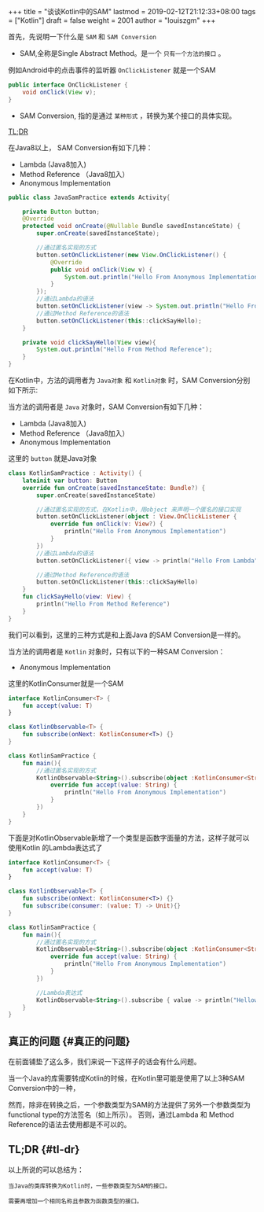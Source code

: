 +++
title = "谈谈Kotlin中的SAM"
lastmod = 2019-02-12T21:12:33+08:00
tags = ["Kotlin"]
draft = false
weight = 2001
author = "louiszgm"
+++

首先，先说明一下什么是 `SAM` 和 `SAM Conversion`

-   SAM,全称是Single Abstract Method。是一个 `只有一个方法的接口` 。

例如Android中的点击事件的监听器 `OnClickListener` 就是一个SAM

```Java
public interface OnClickListener {
    void onClick(View v);
}
```

-   SAM Conversion, 指的是通过 `某种形式` ，转换为某个接口的具体实现。

<!--more-->

[TL;DR](#tl-dr)

在Java8以上， SAM Conversion有如下几种：

-   Lambda (Java8加入)
-   Method Reference （Java8加入）
-   Anonymous Implementation

```Java
public class JavaSamPractice extends Activity{

    private Button button;
    @Override
    protected void onCreate(@Nullable Bundle savedInstanceState) {
        super.onCreate(savedInstanceState);

        //通过匿名实现的方式
        button.setOnClickListener(new View.OnClickListener() {
            @Override
            public void onClick(View v) {
                System.out.println("Hello From Anonymous Implementation");
            }
        });
        //通过Lambda的语法
        button.setOnClickListener(view -> System.out.println("Hello From Lambda"));
        //通过Method Reference的语法
        button.setOnClickListener(this::clickSayHello);
    }

    private void clickSayHello(View view){
        System.out.println("Hello From Method Reference");
    }
}
```

在Kotlin中，方法的调用者为 `Java对象` 和 `Kotlin对象` 时，SAM Conversion分别如下所示:

当方法的调用者是 `Java` 对象时，SAM Conversion有如下几种：

-   Lambda (Java8加入)
-   Method Reference （Java8加入）
-   Anonymous Implementation

这里的 `button` 就是Java对象

```Kotlin
class KotlinSamPractice : Activity() {
    lateinit var button: Button
    override fun onCreate(savedInstanceState: Bundle?) {
        super.onCreate(savedInstanceState)

        //通过匿名实现的方式，在Kotlin中，用object 来声明一个匿名的接口实现
        button.setOnClickListener(object : View.OnClickListener {
            override fun onClick(v: View?) {
                println("Hello From Anonymous Implementation")
            }
        })
        //通过Lambda的语法
        button.setOnClickListener({ view -> println("Hello From Lambda") })

        //通过Method Reference的语法
        button.setOnClickListener(this::clickSayHello)
    }
    fun clickSayHello(view: View) {
        println("Hello From Method Reference")
    }
}
```

我们可以看到，这里的三种方式是和上面Java 的SAM Conversion是一样的。

当方法的调用者是 `Kotlin` 对象时，只有以下的一种SAM Conversion：

-   Anonymous Implementation

这里的KotlinConsumer就是一个SAM

```Kotlin
interface KotlinConsumer<T> {
    fun accept(value: T)
}

class KotlinObservable<T> {
    fun subscribe(onNext: KotlinConsumer<T>) {}
}

class KotlinSamPractice {
    fun main(){
        //通过匿名实现的方式
        KotlinObservable<String>().subscribe(object :KotlinConsumer<String>{
            override fun accept(value: String) {
                println("Hello From Anonymous Implementation")
            }
        })
    }
}
```

下面是对KotlinObservable新增了一个类型是函数字面量的方法，这样子就可以使用Kotlin 的Lambda表达式了

```Kotlin
interface KotlinConsumer<T> {
    fun accept(value: T)
}

class KotlinObservable<T> {
    fun subscribe(onNext: KotlinConsumer<T>) {}
    fun subscribe(consumer: (value: T) -> Unit){}
}

class KotlinSamPractice {
    fun main(){
        //通过匿名实现的方式
        KotlinObservable<String>().subscribe(object :KotlinConsumer<String>{
            override fun accept(value: String) {
                println("Hello From Anonymous Implementation")
            }
        })

        //Lambda表达式
        KotlinObservable<String>().subscribe { value -> println("Hellow From Lambda") }
    }
}
```


## 真正的问题 {#真正的问题}

在前面铺垫了这么多，我们来说一下这样子的话会有什么问题。

当一个Java的库需要转成Kotlin的时候，在Kotlin里可能是使用了以上3种SAM Conversion中的一种，

然而，除非在转换之后，一个参数类型为SAM的方法提供了另外一个参数类型为functional type的方法签名（如上所示）。
否则，通过Lambda 和 Method Reference的语法去使用都是不可以的。


## TL;DR {#tl-dr}

以上所说的可以总结为：

```text
当Java的类库转换为Kotlin时，一些参数类型为SAM的接口。

需要再增加一个相同名称且参数为函数类型的接口。
```
